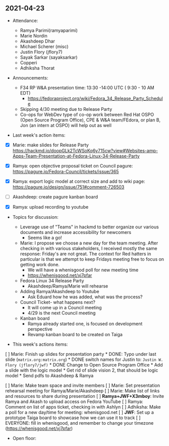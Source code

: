 ## 2021-04-23

* Attendance:
    * Ramya Parimi(ramyaparimi)
    * Marie Nordin 
    * Akashdeep Dhar
    * Michael Scherer (misc)
    * Justin Flory (jflory7)
    * Sayak Sarkar (sayaksarkar)
    * Copperi
    * Adhiksha Thorat

* Announcements:
    * F34 RP W&A presentation time: 13:30 -14:00 UTC ( 9:30 - 10 AM EDT)
        * https://fedoraproject.org/wiki/Fedora_34_Release_Party_Schedule
    * Skipping 4/30 meeting due to Release Party
    * Co-ops for WebDev type of co-op work between Red Hat OSPO (Open Source Program Office), CPE & W&A team/FEdora, or plan B, Jon (an intern at OSPO) will help out as well

* Last week's action items:
- [X] Marie: make slides for Release Party https://hackmd.io/doopGLk2TcWSoKq6y715cw?view#Websites-amp-Apps-Team-Presentation-at-Fedora-Linux-34-Release-Party
- [x] Ramya: open objective proposal ticket on Council pagure: https://pagure.io/Fedora-Council/tickets/issue/365
- [X] Ramya: export logic model at correct size and add to wiki page: https://pagure.io/design/issue/751#comment-726503
- [ ] Akashdeep: create pagure kanban board
- [X] Ramya: upload recording to youtube


* Topics for discussion:
    * Leverage use of "Teams" in hackmd to better organize our various documents and increase accessibility for newcomers
        * Seems like a go!
    * Marie: I propose we choose a new day for the team meeting. After checking in with various stakeholders, I received mostly the same response: Friday's are not great. The context for Red hatters in particular is that we attempt to keep Fridays meeting free to focus on getting work done.
        * We will have a whenisgood poll for new meeting time
        * https://whenisgood.net/xj7pfar
    * Fedora Linux 34 Release Party
        * Akashdeep/Ramya/Marie will rehearse 
    * Adding Ramya/Akashdeep to Youtube
        * Ask Eduard how he was added, what was the process?
    * Council Ticket- what happens next?
        * It will come up in a Council meeting
        * 4/29 is the next Council meeting 
    * Kanban board
        * Ramya already started one, is focused on development perspective
        * Revamp kanban board to be created on Taiga

* This week's actions items:

[ ] Marie: Finish up slides for presentation party
    * DONE: Typo under last slide (`matrix.org:matrix.org`)
    * DONE switch names for Justin to:  `Justin W. Flory (jflory7/jwf)`
    * DONE Change to Open Source Program Office
    * Add a slide with the logic model
    * Get rid of slide vision 2, that should be logic model
    * Send pdfs to Akashdeep & Ramya
    
[ ] Marie: Make team space and invite members 
[ ] Marie: Set presentation rehearsal meeting for Ramya/Marie/Akashdeep 
[ ] Marie: Make list of links and resources to share during presentation
[ ] **Ramya+JWF+X3mboy**: Invite Ramya and Akash to upload access on Fedora YouTube
[ ] Ramya: Comment on list of apps ticket, checking in with Ashlyn
[ ] Adhiksha: Make a poll for a new day/time for meeting: whenisgood.net 
[ ] **JWF**: Set up a prototype Taiga board to showcase how we can use it to track
[ ] EVERYONE: fill in whenisgood, and remember to change your timezone
    (https://whenisgood.net/xj7pfar)

* Open floor:


